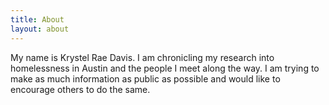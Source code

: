 ```yaml
---
title: About
layout: about
---
```


My name is Krystel Rae Davis. I am chronicling my research into homelessness in Austin and the people I meet along the way. I am trying to make as much information as public as possible and would like to encourage others to do the same. 

